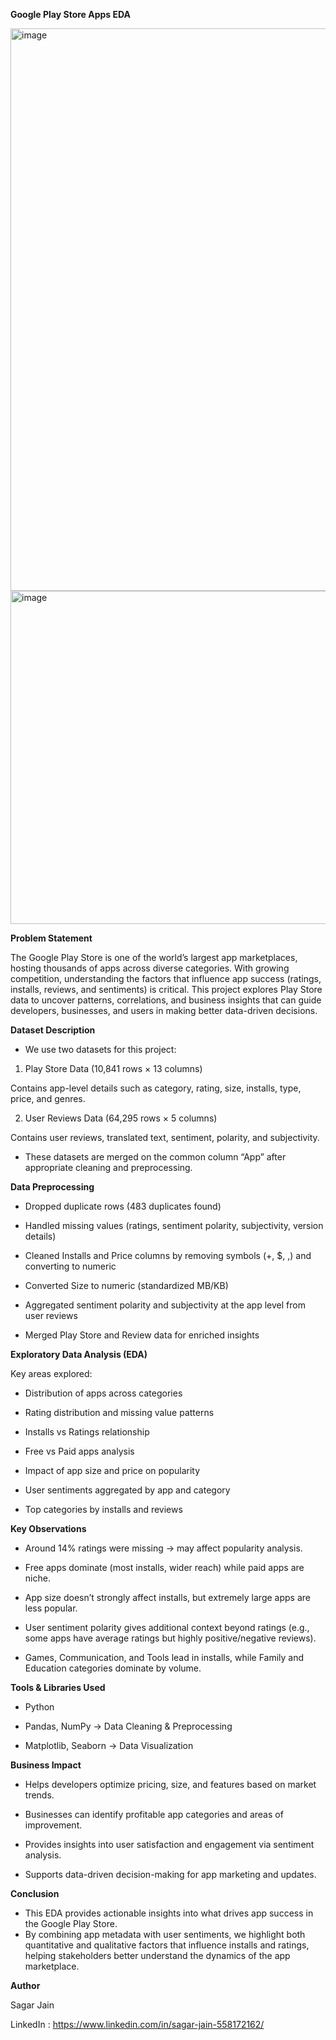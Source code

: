 **Google Play Store Apps EDA**

<img width="1600" height="900" alt="image" src="https://github.com/user-attachments/assets/c6a80608-e00e-401c-bc4e-6b0cf73435e5" />

<img width="948" height="533" alt="image" src="https://github.com/user-attachments/assets/89526417-ac14-475b-91d4-1a43c3bf1092" />

**Problem Statement**

The Google Play Store is one of the world’s largest app marketplaces, hosting thousands of apps across diverse categories. With growing competition, understanding the factors that influence app success (ratings, installs, reviews, and sentiments) is critical. This project explores Play Store data to uncover patterns, correlations, and business insights that can guide developers, businesses, and users in making better data-driven decisions.

**Dataset Description**

*  We use two datasets for this project:

1. Play Store Data (10,841 rows × 13 columns)

  Contains app-level details such as category, rating, size, installs, type, price, and genres.

2. User Reviews Data (64,295 rows × 5 columns)

  Contains user reviews, translated text, sentiment, polarity, and subjectivity.

*  These datasets are merged on the common column “App” after appropriate cleaning and preprocessing.

**Data Preprocessing**

*  Dropped duplicate rows (483 duplicates found)

*  Handled missing values (ratings, sentiment polarity, subjectivity, version details)

*  Cleaned Installs and Price columns by removing symbols (+, $, ,) and converting to numeric

*  Converted Size to numeric (standardized MB/KB)

*  Aggregated sentiment polarity and subjectivity at the app level from user reviews

*  Merged Play Store and Review data for enriched insights


**Exploratory Data Analysis (EDA)**

Key areas explored:

*  Distribution of apps across categories

*   Rating distribution and missing value patterns

*   Installs vs Ratings relationship

*   Free vs Paid apps analysis

*   Impact of app size and price on popularity

*   User sentiments aggregated by app and category

*   Top categories by installs and reviews

**Key Observations**

*  Around 14% ratings were missing → may affect popularity analysis.

*  Free apps dominate (most installs, wider reach) while paid apps are niche.

*  App size doesn’t strongly affect installs, but extremely large apps are less popular.

*  User sentiment polarity gives additional context beyond ratings (e.g., some apps have average ratings but highly positive/negative reviews).

*  Games, Communication, and Tools lead in installs, while Family and Education categories dominate by volume.

**Tools & Libraries Used**

*  Python 

*  Pandas, NumPy → Data Cleaning & Preprocessing

*  Matplotlib, Seaborn → Data Visualization


**Business Impact**

*  Helps developers optimize pricing, size, and features based on market trends.

*  Businesses can identify profitable app categories and areas of improvement.

*  Provides insights into user satisfaction and engagement via sentiment analysis.

*  Supports data-driven decision-making for app marketing and updates.

**Conclusion**

*  This EDA provides actionable insights into what drives app success in the Google Play Store.
*  By combining app metadata with user sentiments, we highlight both quantitative and qualitative factors that influence installs and ratings, helping stakeholders better understand the dynamics of the app marketplace.

**Author**

Sagar Jain

LinkedIn : https://www.linkedin.com/in/sagar-jain-558172162/
